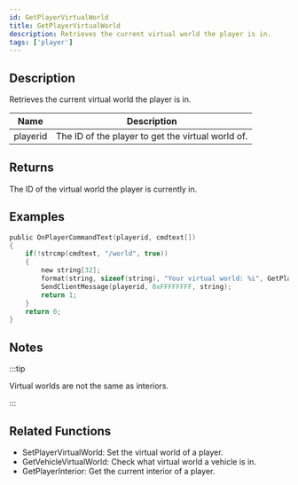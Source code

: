 ```yaml
---
id: GetPlayerVirtualWorld
title: GetPlayerVirtualWorld
description: Retrieves the current virtual world the player is in.
tags: ['player']
---
```


## Description

Retrieves the current virtual world the player is in.


| Name | Description |
|------|-------------|
|playerid | The ID of the player to get the virtual world of.|


## Returns

The ID of the virtual world the player is currently in.


## Examples


```c
public OnPlayerCommandText(playerid, cmdtext[])
{
    if(!strcmp(cmdtext, "/world", true))
    {
        new string[32];
        format(string, sizeof(string), "Your virtual world: %i", GetPlayerVirtualWorld(playerid));
        SendClientMessage(playerid, 0xFFFFFFFF, string);
        return 1;
    }
    return 0;
}
```


## Notes

:::tip

Virtual worlds are not the same as interiors.

:::


## Related Functions


-  SetPlayerVirtualWorld: Set the virtual world of a player.
-  GetVehicleVirtualWorld: Check what virtual world a vehicle is in.
-  GetPlayerInterior: Get the current interior of a player.